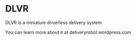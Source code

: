 # DLVR

DLVR is a miniature driverless delivery system

You can learn more about it at deliveryrobot.wordpress.com